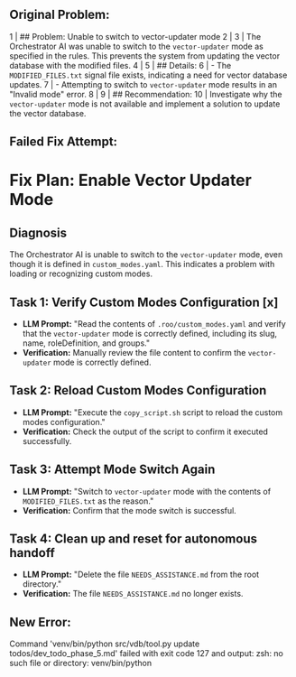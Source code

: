 ## Original Problem:
1 | ## Problem: Unable to switch to vector-updater mode
2 | 
3 | The Orchestrator AI was unable to switch to the `vector-updater` mode as specified in the rules. This prevents the system from updating the vector database with the modified files.
4 | 
5 | ## Details:
6 | - The `MODIFIED_FILES.txt` signal file exists, indicating a need for vector database updates.
7 | - Attempting to switch to `vector-updater` mode results in an "Invalid mode" error.
8 | 
9 | ## Recommendation:
10 | Investigate why the `vector-updater` mode is not available and implement a solution to update the vector database.

## Failed Fix Attempt:
# Fix Plan: Enable Vector Updater Mode
 
## Diagnosis
The Orchestrator AI is unable to switch to the `vector-updater` mode, even though it is defined in `custom_modes.yaml`. This indicates a problem with loading or recognizing custom modes.
 
## Task 1: Verify Custom Modes Configuration [x]
 
- **LLM Prompt:** "Read the contents of `.roo/custom_modes.yaml` and verify that the `vector-updater` mode is correctly defined, including its slug, name, roleDefinition, and groups."
- **Verification:** Manually review the file content to confirm the `vector-updater` mode is correctly defined.
 
## Task 2: Reload Custom Modes Configuration
- **LLM Prompt:** "Execute the `copy_script.sh` script to reload the custom modes configuration."
- **Verification:** Check the output of the script to confirm it executed successfully.
 
## Task 3: Attempt Mode Switch Again
- **LLM Prompt:** "Switch to `vector-updater` mode with the contents of `MODIFIED_FILES.txt` as the reason."
- **Verification:** Confirm that the mode switch is successful.
 
## Task 4: Clean up and reset for autonomous handoff
- **LLM Prompt:** "Delete the file `NEEDS_ASSISTANCE.md` from the root directory."
- **Verification:** The file `NEEDS_ASSISTANCE.md` no longer exists.

## New Error:
Command 'venv/bin/python src/vdb/tool.py update todos/dev_todo_phase_5.md' failed with exit code 127 and output: zsh: no such file or directory: venv/bin/python